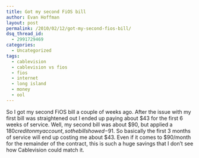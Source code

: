 ```yaml
---
title: Got my second FiOS bill
author: Evan Hoffman
layout: post
permalink: /2010/02/12/got-my-second-fios-bill/
dsq_thread_id:
  - 2991729469
categories:
  - Uncategorized
tags:
  - cablevision
  - cablevision vs fios
  - fios
  - internet
  - long island
  - money
  - ool
---
```

So I got my second FiOS bill a couple of weeks ago. After the issue with my first bill was straightened out I ended up paying about $43 for the first 6 weeks of service. Well, my second bill was about $90, but applied a $180 credit on my account, so the bill showed -$91. So basically the first 3 months of service will end up costing me about $43. Even if it comes to $90/month for the remainder of the contract, this is such a huge savings that I don&#8217;t see how Cablevision could match it.